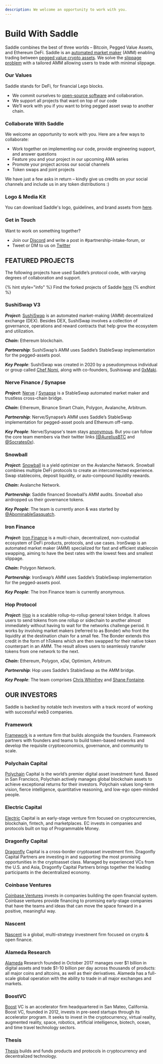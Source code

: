 ```yaml
---
description: We welcome an opportunity to work with you.
---
```


# Build With Saddle

Saddle combines the best of three worlds – Bitcoin, Pegged Value Assets, and Ethereum DeFi. Saddle is an [automated market maker](https://docs.saddle.finance/automated-market-makers) (AMM) enabling trading between [pegged value crypto assets](https://docs.saddle.finance/saddle-faq#what-are-pegged-value-crypto-assets-pegged-assets). We solve the [slippage problem](https://docs.saddle.finance/saddle-faq#what-is-a-slippage) with a tailored AMM allowing users to trade with minimal slippage.

### **Our Values**

Saddle stands for DeFi, for financial Lego blocks.

- We commit ourselves to [open-source software](https://github.com/saddle-finance) and collaboration.
- We support all projects that want on top of our code
- We’ll work with you if you want to bring pegged asset swap to another chain.

### **Collaborate With Saddle**

We welcome an opportunity to work with you. Here are a few ways to collaborate:

- Work together on implementing our code, provide engineering support, and answer questions
- Feature you and your project in our upcoming AMA series
- Promote your project across our social channels
- Token swaps and joint projects

We have just a few asks in return – kindly give us credits on your social channels and include us in any token distributions :)

### **Logo & Media Kit**

You can download Saddle's logo, guidelines, and brand assets from [here](https://drive.google.com/drive/folders/13rTY6x24crioqOgyGCE6zJo0197AMVtD?usp=share_link).

### **Get in Touch**

Want to work on something together?

- Join our [Discord](https://discord.gg/qEtPn5pBvk) and write a post in #partnership-intake-forum, or
- Tweet or DM to us on [Twitter](https://twitter.com/saddlefinance)

## **FEATURED PROJECTS**

The following projects have used Saddle’s protocol code, with varying degrees of collaboration and support.

{% hint style="info" %}
Find the forked projects of Saddle [here](https://github.com/saddle-finance/saddle-contract/network/members)
{% endhint %}

### **SushiSwap V3**

_**Project**_**:** [SushiSwap](https://sushi.com) is an automated market-making (AMM) decentralized exchange (DEX). Besides DEX, SushiSwap involves a collection of governance, operations and reward contracts that help grow the ecosystem and utilization.

_**Chain**_**:** Ethereum blockchain.

_**Partnership**_: SushiSwap’s AMM uses Saddle’s StableSwap implementation for the pegged-assets pool.

_**Key People**_: SushiSwap was created in 2020 by a pseudonymous individual or group called [Chef Nomi](https://twitter.com/NomiChef), along with co-founders, Sushiswap and [0xMaki](https://twitter.com/0xMaki).

### **Nerve Finance / Synapse**

_**Project**_**:** [Nerve](https://nerve.fi) / [Synapse](https://synapseprotocol.com) is a StableSwap automated market maker and trustless cross-chain bridge.

_**Chain**_**:** Ethereum, Binance Smart Chain, Polygon, Avalanche, Arbitrum.

_**Partnership**_: Nerve/Synapse’s AMM uses Saddle’s StableSwap implementation for pegged-asset pools and Ethereum off-ramp.

_**Key People**_: Nerve/Synapse's team stays [anonymous](https://docs.nerve.fi/faq#analytics). But you can follow the core team members via their twitter links [(@AureliusBTC](https://twitter.com/AureliusBTC) and [@Socrates0x](https://twitter.com/Socrates0x)).

### **Snowball**

_**Project**_**:** [Snowball](https://snowball.network) is a yield optimizer on the Avalanche Network. Snowball combines multiple DeFi protocols to create an interconnected experience. Swap stablecoins, deposit liquidity, or auto-compound liquidity rewards.

_**Chain**_**:** Avalanche Network.

_**Partnership**_: Saddle financed Snowball’s AMM audits. Snowball also airdropped us their governance tokens.

_**Key People**_: The team is currently anon & was started by [@AbominableSasquatch](https://twitter.com/AbominableSas).

### **Iron Finance**

_**Project**_**:** [Iron Finance](https://iron.finance) is a multi-chain, decentralized, non-custodial ecosystem of DeFi products, protocols, and use cases. IronSwap is an automated market maker (AMM) specialized for fast and efficient stablecoin swapping, aiming to have the best rates with the lowest fees and smallest slippage.

_**Chain**_**:** Polygon Network.

_**Partnership**_: IronSwap’s AMM uses Saddle’s StableSwap implementation for the pegged-assets pool.

_**Key People**_: The Iron Finance team is currently anonymous.

### **Hop Protocol**

_**Project**_**:** [Hop](https://hop.exchange) is a scalable rollup-to-rollup general token bridge. It allows users to send tokens from one rollup or sidechain to another almost immediately without having to wait for the networks challenge period. It works by involving market makers (referred to as Bonder) who front the liquidity at the destination chain for a small fee. The Bonder extends this credit in the form of hTokens which are then swapped for their native token counterpart in an AMM. The result allows users to seamlessly transfer tokens from one network to the next.

_**Chain**_**:** Ethereum, Polygon, xDai, Optimism, Arbitrum.

_**Partnership**_: Hop uses Saddle’s StableSwap as the AMM bridge.

_**Key People**_: The team comprises [Chris Whinfrey](https://twitter.com/whinfreychris) and [Shane Fontaine](https://twitter.com/shanefontaine).

## **OUR INVESTORS**

Saddle is backed by notable tech investors with a track record of working with successful web3 companies.

### **Framework**

[Framework](https://framework.ventures) is a venture firm that builds alongside the founders. Framework partners with founders and teams to build token-based networks and develop the requisite cryptoeconomics, governance, and community to scale.

### **Polychain Capital**

[Polychain](https://polychain.capital) Capital is the world’s premier digital asset investment fund. Based in San Francisco, Polychain actively manages global blockchain assets to achieve exceptional returns for their investors. Polychain values long-term vision, fierce intelligence, quantitative reasoning, and low-ego open-minded people.

### **Electric Capital**

[Electric](https://www.electriccapital.com) Capital is an early-stage venture firm focused on cryptocurrencies, blockchain, fintech, and marketplaces. EC invests in companies and protocols built on top of Programmable Money.

### **Dragonfly Capital**

[Dragonfly](https://www.dcp.capital) Capital is a cross-border cryptoasset investment firm. Dragonfly Capital Partners are investing in and supporting the most promising opportunities in the cryptoasset class. Managed by experienced VCs from the U.S. and Asia, Dragonfly Capital Partners brings together the leading participants in the decentralized economy.

### **Coinbase Ventures**

[Coinbase Ventures](https://ventures.coinbase.com) invests in companies building the open financial system. Coinbase ventures provide financing to promising early-stage companies that have the teams and ideas that can move the space forward in a positive, meaningful way.

### **Nascent**

[Nascent](https://www.nascent.xyz) is a global, multi-strategy investment firm focused on crypto & open finance.

### **Alameda Research**

[Alameda](https://www.alameda-research.com) Research founded in October 2017 manages over $1 billion in digital assets and trade $1-10 billion per day across thousands of products: all major coins and altcoins, as well as their derivatives. Alameda has a full-scale global operation with the ability to trade in all major exchanges and markets.

### **BoostVC**

[Boost](https://www.boost.vc) VC is an accelerator firm headquartered in San Mateo, California. Boost VC, founded in 2012, invests in pre-seed startups through its accelerator program. It seeks to invest in the cryptocurrency, virtual reality, augmented reality, space, robotics, artificial intelligence, biotech, ocean, and time travel technology sectors.

### **Thesis**

[Thesis](https://thesis.co) builds and funds products and protocols in cryptocurrency and decentralized technology.
